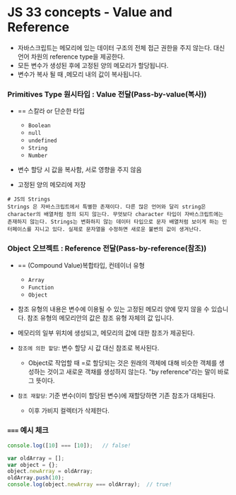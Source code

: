 # JS 33 concepts - Value and Reference

- 자바스크립트는 메모리에 있는 데이터 구조의 전체 접근 권한을 주지 않는다. 대신 언어 차원의 reference type을 제공한다.
- 모든 변수가 생성된 후에 고정된 양의 메모리가 할당됩니다.
- 변수가 복사 될 때 ,메모리 내의 값이 복사됩니다.

### Primitives Type 원시타입 : Value 전달(Pass-by-value(복사))
- == 스칼라 or 단순한 타입
    - `Boolean`
    - `null`
    - `undefined`
    - `String`
    - `Number`

- 변수 할당 시 값을 복사함, 서로 영향을 주지 않음
- 고정된 양의 메모리에 저장
```
# JS의 Strings
Strings 은 자바스크립트에서 특별한 존재이다. 다른 많은 언어와 달리 string은 character의 배열처럼 정의 되지 않는다. 무엇보다 character 타입이 자바스크립트에는 존재하지 않는다. Strings는 변화하지 않는 데이터 타입으로 문자 배열처럼 보이게 하는 인터페이스를 지니고 있다. 실제로 문자열을 수정하면 새로운 불변의 값이 생겨난다.
```
### Object 오브젝트 : Reference 전달(Pass-by-reference(참조))
- == (Compound Value)복합타입, 컨테이너 유형
    - `Array`
    - `Function`
    - `Object`
- 참조 유형의 내용은 변수에 이용될 수 있는 고정된 메모리 양에 맞지 않을 수 있습니다. 참조 유형의 메모리안의 값은 참조 유형 자체의 값 입니다.
- 메모리의 일부 위치에 생성되고, 메모리의 값에 대한 참조가 제공된다.
- `참조에 의한 할당`: 변수 할당 시 값 대신 참조로 복사된다.
  - Object로 작업할 때 =로 할당되는 것은 원래의 객체에 대해 비슷한 객체를 생성하는 것이고 새로운 객채를 생성하지 않는다. "by reference"라는 말이 바로 그 뜻이다.

- `참조 재할당`: 기준 변수(이미 할당된 변수)에 재할당하면 기존 참조가 대체된다.
  - 이후 가비지 컬렉터가 삭제한다.




### `===` 예시 체크
 ```javascript
console.log([10] === [10]);   // false!

var oldArray = [];
var object = {};
object.newArray = oldArray;
oldArray.push(10);
console.log(object.newArray === oldArray);  // true!

```